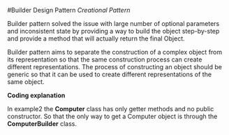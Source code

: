 #Builder Design Pattern
*Creational Pattern*

Builder pattern solved the issue with large number of optional parameters and inconsistent state by providing a way 
to build the object step-by-step and provide a method that will actually return the final Object.

Builder pattern aims to separate the construction of a complex object from its representation so that the same construction
process can create different representations.
The process of constructing an object should be generic so that it can be used to create different representations of the same
object.

**Coding explanation**

In example2 the **Computer** class has only getter methods and no public constructor. So that the only way to get a Computer
object is through the **ComputerBuilder** class.


